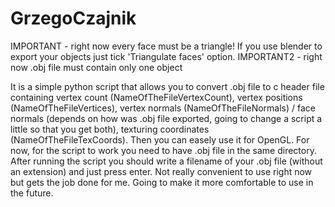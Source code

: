 # GrzegoCzajnik
IMPORTANT - right now every face must be a triangle! If you use blender to export your objects just tick 'Triangulate faces' option.
IMPORTANT2 - right now .obj file must contain only one object

It is a simple python script that allows you to convert .obj file to c header file containing vertex count (NameOfTheFileVertexCount), vertex positions (NameOfTheFileVertices), vertex normals (NameOfTheFileNormals) / face normals (depends on how was .obj file exported, going to change a script a little so that you get both), texturing coordinates (NameOfTheFileTexCoords). Then you can easely use it for OpenGL.
For now, for the script to work you need to have .obj file in the same directory. After running the script you should write a filename of your .obj file (without an extension) and just press enter.
Not really convenient to use right now but gets the job done for me. Going to make it more comfortable to use in the future.
